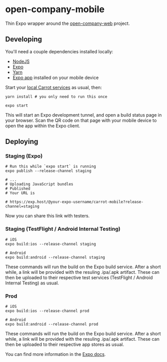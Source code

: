 # open-company-mobile

Thin Expo wrapper around the [open-company-web](https://github.com/open-company/open-company-web) project.

## Developing

You'll need a couple dependencies installed locally:

- [NodeJS](https://nodejs.org)
- [Expo](https://expo.io)
- [Yarn](https://yarnpkg.com)
- [Expo app](https://expo.io/tools) installed on your mobile device

Start your [local Carrot services](https://github.com/open-company) as usual, then:

```
yarn install # you only need to run this once

expo start
```

This will start an Expo development tunnel, and open a build status page in your browser. Scan
the QR code on that page with your mobile device to open the app within the Expo client.

## Deploying

### Staging (Expo)

```
# Run this while `expo start` is running
expo publish --release-channel staging

# ...
# Uploading JavaScript bundles
# Published
# Your URL is

# https://exp.host/@your-expo-username/carrot-mobile?release-channel=staging
```

Now you can share this link with testers.

### Staging (TestFlight / Android Internal Testing)

```
# iOS
expo build:ios --release-channel staging

# Android
expo build:android --release-channel staging
```

These commands will run the build on the Expo build service. After a short while, a link will
be provided with the resuling .ipa/.apk artifact. These can then be uploaded to their respective
test services (TestFlight / Android Internal Testing) as usual.

### Prod

```
# iOS
expo build:ios --release-channel prod

# Android
expo build:android --release-channel prod
```

These commands will run the build on the Expo build service. After a short while, a link will
be provided with the resuling .ipa/.apk artifact. These can then be uploaded to their respective
app stores as usual.

You can find more information in the [Expo docs](https://docs.expo.io/versions/latest/distribution/app-stores/).